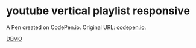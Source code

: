 # youtube vertical playlist responsive

A Pen created on CodePen.io. Original URL: [codepen.io](https://codepen.io/aystarz52/pen/YzPYZLV).

[DEMO]()
